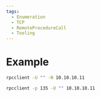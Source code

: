 ```yaml
---
tags:
  - Enumeration
  - TCP
  - RemoteProcedureCall
  - Tooling
---
```


# Example

```bash
rpcclient -U "" -N 10.10.10.11
```

```bash
rpcclient -p 135 -U "" 10.10.10.11
```
